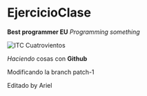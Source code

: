 # EjercicioClase

**Best programmer EU** _Programming something_

![ITC Cuatrovientos](http://www.cuatrovientos.org/images/logo2.png)

_Haciendo_ cosas con **Github**

Modificando la branch patch-1

Editado by Ariel
